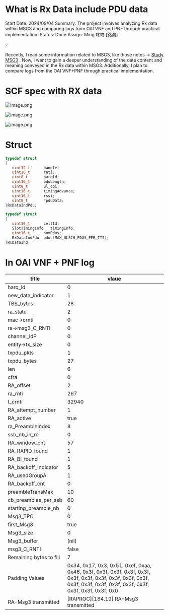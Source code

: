 # What is Rx Data include PDU data

Start Date: 2024/09/04
Summary: The project involves analyzing Rx data within MSG3 and comparing logs from OAI VNF and PNF through practical implementation.
Status: Done
Assign: Ming 咚咚 [銘鴻]

<aside>
💡

Recently, I read some information related to MSG3, like those notes → [Study MSG3](Study%20MSG3%201211009831438133ab92d50e48cf5bf3.md) . Now, I want to gain a deeper understanding of the data content and meaning conveyed in the Rx data within MSG3. Additionally, I plan to compare logs from the OAI VNF+PNF through practical implementation.

</aside>

# SCF spec with RX data

![image.png](image%2082.png)

![image.png](image%2083.png)

![image.png](image%2084.png)

# Struct

```cpp
typedef struct
{
   uint32_t      handle;
   uint16_t      rnti;
   uint8_t       harqId;
   uint16_t      pduLength;
   uint8_t       ul_cqi;
   uint16_t      timingAdvance;
   uint16_t      rssi;
   uint8_t       *pduData;
}RxDataIndPdu;

typedef struct
{
   uint16_t      cellId;
   SlotTimingInfo   timingInfo;
   uint16_t      numPdus;
   RxDataIndPdu  pdus[MAX_ULSCH_PDUS_PER_TTI];
}RxDataInd;
```

# In OAI VNF + PNF log

| title | vlaue |
| --- | --- |
| harq_id | 0 |
| new_data_indicator | 1 |
| TBS_bytes | 28 |
| ra_state | 2 |
| mac->crnti | 0 |
| ra->msg3_C_RNTI | 0 |
| channel_idP | 0 |
| entity->tx_size | 0 |
| txpdu_pkts | 1 |
| txpdu_bytes | 27 |
| len | 6 |
| cfra | 0 |
| RA_offset | 2 |
| ra_rnti | 267 |
| t_crnti | 32940 |
| RA_attempt_number | 1 |
| RA_active | true |
| ra_PreambleIndex | 8 |
| ssb_nb_in_ro | 0 |
| RA_window_cnt | 57 |
| RA_RAPID_found | 1 |
| RA_BI_found | 1 |
| RA_backoff_indicator | 5 |
| RA_usedGroupA | 1 |
| RA_backoff_cnt | 0 |
| preambleTransMax | 10 |
| cb_preambles_per_ssb | 60 |
| starting_preamble_nb | 0 |
| Msg3_TPC | 0 |
| first_Msg3 | true |
| Msg3_size | 0 |
| Msg3_buffer | (nil) |
| msg3_C_RNTI | false |
| Remaining bytes to fill | 7 |
| Padding Values | 0x34, 0x17, 0x3, 0x51, 0xef, 0xaa, 0x46, 0x3f, 0x3f, 0x3f, 0x3f, 0x3f, 0x3f, 0x3f, 0x3f, 0x3f, 0x3f, 0x3f, 0x3f, 0x3f, 0x3f, 0x3f, 0x3f, 0x3f, 0x3f, 0x3f, 0x3f, 0x0 |
| RA-Msg3 transmitted | [RAPROC][184.19] RA-Msg3 transmitted |